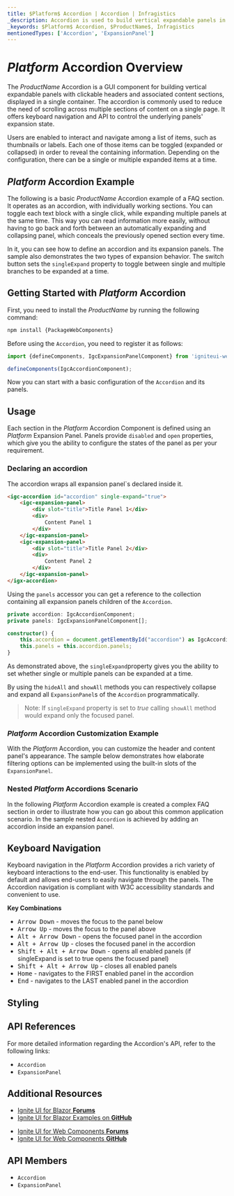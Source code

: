 ```yaml
---
title: $Platform$ Accordion | Accordion | Infragistics
_description: Accordion is used to build vertical expandable panels in accordion menu.
_keywords: $Platform$ Accordion, $ProductName$, Infragistics
mentionedTypes: ['Accordion', 'ExpansionPanel']
---
```


# $Platform$ Accordion Overview
The $ProductName$ Accordion is a GUI component for building vertical expandable panels with clickable headers and associated content sections, displayed in a single container. The accordion is commonly used to reduce the need of scrolling across multiple sections of content on a single page. It offers keyboard navigation and API to control the underlying panels' expansion state. 

Users are enabled to interact and navigate among a list of items, such as thumbnails or labels. Each one of those items can be toggled (expanded or collapsed) in order to reveal the containing information. Depending on the configuration, there can be a single or multiple expanded items at a time. 

## $Platform$ Accordion Example
The following is a basic $ProductName$ Accordion example of a FAQ section. It operates as an accordion, with individually working sections. You can toggle each text block with a single click, while expanding multiple panels at the same time. This way you can read information more easily, without having to go back and forth between an automatically expanding and collapsing panel, which conceals the previously opened section every time. 

In it, you can see how to define an accordion and its expansion panels. The sample also demonstrates the two types of expansion behavior. The switch button sets the `singleExpand` property to toggle between single and multiple branches to be expanded at a time.

<code-view style="height: 460px"
           data-demos-base-url="{environment:dvDemosBaseUrl}"
           iframe-src="{environment:demosBaseUrl}/layouts/overview"
           alt="$Platform$ Accordion Example"
           github-src="layouts/accordion/overview">
</code-view>

<div class="divider--half"></div>

## Getting Started with $Platform$ Accordion

<!-- WebComponents -->
First, you need to install the $ProductName$ by running the following command:

```cmd
npm install {PackageWebComponents}
```

Before using the `Accordion`, you need to register it as follows:

```ts
import {defineComponents, IgcExpansionPanelComponent} from 'igniteui-webcomponents';

defineComponents(IgcAccordionComponent);
```

<!-- end: WebComponents -->
Now you can start with a basic configuration of the `Accordion` and its panels.

## Usage

Each section in the $Platform$ Accordion Component is defined using an $Platform$ Expansion Panel.
Panels provide `disabled` and `open` properties, which give you the ability to configure the states of the panel as per your requirement. 

### Declaring an accordion

The accordion wraps all expansion panel`s declared inside it.

```html
<igc-accordion id="accordion" single-expand="true">
    <igc-expansion-panel>
        <div slot="title">Title Panel 1</div>
        <div>
            Content Panel 1
        </div>        
    </igc-expansion-panel>
    <igc-expansion-panel>
        <div slot="title">Title Panel 2</div>
        <div>
            Content Panel 2
        </div>        
    </igc-expansion-panel>        
</igx-accordion>
```

Using the `panels` accessor you can get a reference to the collection containing all expansion panels children of the `Accordion`.

```typescript
private accordion: IgcAccordionComponent;
private panels: IgcExpansionPanelComponent[];

constructor() {
	this.accordion = document.getElementById("accordion") as IgcAccordionComponent;
	this.panels = this.accordion.panels;
}
```

As demonstrated above, the `singleExpand`property gives you the ability to set whether single or multiple panels can be expanded at a time.

By using the `hideAll` and `showAll` methods you can respectively collapse and expand all `ExpansionPanel`s of the `Accordion` programmatically.

> Note: If `singleExpand` property is set to *true* calling `showAll` method would expand only the focused panel.

### $Platform$ Accordion Customization Example
With the $Platform$ Accordion, you can customize the header and content panel's appearance. 
The sample below demonstrates how elaborate filtering options can be implemented using the built-in slots of the `ExpansionPanel`.

<code-view style="height: 550px"
           data-demos-base-url="{environment:dvDemosBaseUrl}"
           iframe-src="{environment:demosBaseUrl}/layouts/customization"
           alt="$Platform$ Accordion Customization Example"
           github-src="layouts/accordion/customization">
</code-view>

<div class="divider--half"></div>

### Nested $Platform$ Accordions Scenario
In the following $Platform$ Accordion example is created a complex FAQ section in order to illustrate how you can go about this common application scenario. In the sample nested `Accordion` is achieved by adding an accordion inside an expansion panel.

<code-view style="height: 550px"
           data-demos-base-url="{environment:dvDemosBaseUrl}"
           iframe-src="{environment:demosBaseUrl}/layouts/nested-scenario"
           alt="$Platform$ Accordion Nested Example"
           github-src="layouts/accordion/nested-scenario">
</code-view>

<div class="divider--half"></div>

## Keyboard Navigation

Keyboard navigation in the $Platform$ Accordion provides a rich variety of keyboard interactions to the end-user. This functionality is enabled by default and allows end-users to easily navigate through the panels.
The Accordion navigation is compliant with W3C accessibility standards and convenient to use.

**Key Combinations**
 - <kbd>Arrow Down</kbd> - moves the focus to the panel below
 - <kbd>Arrow Up</kbd> - moves the focus to the panel above
 - <kbd>Alt + Arrow Down</kbd> - opens the focused panel in the accordion
 - <kbd>Alt + Arrow Up</kbd> - closes the focused panel in the accordion
 - <kbd>Shift + Alt + Arrow Down</kbd> - opens all enabled panels (if singleExpand is set to true opens the focused panel)
 - <kbd>Shift + Alt + Arrow Up</kbd> - closes all enabled panels
 - <kbd>Home</kbd> - navigates to the FIRST enabled panel in the accordion
 - <kbd>End</kbd> - navigates to the LAST enabled panel in the accordion


## Styling


<!-- WebComponents -->

## API References

For more detailed information regarding the Accordion's API, refer to the following links:
* `Accordion`
* `ExpansionPanel`

<!-- end: WebComponents -->

<div class="divider"></div>

## Additional Resources

<!-- Blazor -->

* [Ignite UI for Blazor **Forums**](https://www.infragistics.com/community/forums/f/ignite-ui-for-blazor)
* [Ignite UI for Blazor Examples on **GitHub**](https://github.com/IgniteUI/igniteui-blazor-examples)

<!-- end: Blazor -->

<!-- WebComponents -->

* [Ignite UI for Web Components **Forums**](https://www.infragistics.com/community/forums/f/ignite-ui-for-web-components)
* [Ignite UI for Web Components **GitHub**](https://github.com/IgniteUI/igniteui-webcomponents)

<!-- end: WebComponents -->

 ## API Members
 - `Accordion`
 - `ExpansionPanel`
